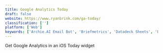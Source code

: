 ```yaml
---
title: Google Analytics Today
draft: false 
website: https://www.ryanbrink.com/ga-today/
classification: ['']
platform: ['Web']
keywords: ['Archie.AI Email Bot', 'Briefmetrics', 'Datadeck Sheets', 'Fathom Analytics', 'Funnels', 'GA.TODAY Alerts', 'Google Analytics 360 Suite', 'Gootics', 'Looker', 'One Call Now', 'PaveAI', 'Picnic Metrics', 'RAWGraphs', 'Statsbot', 'Stratechery', 'UTM.io', 'Visitors', 'Webdash', 'utm6']
---
```

Get Google Analytics in an iOS Today widget